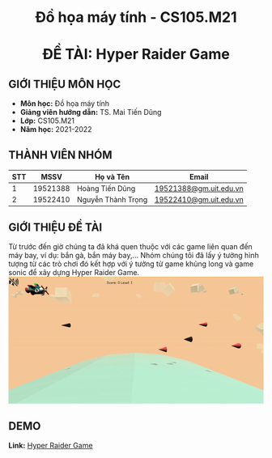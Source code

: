 
<h1 align=center>Đồ họa máy tính - CS105.M21</h1>
<h1 align=center>ĐỀ TÀI: Hyper Raider Game</h1>


## **GIỚI THIỆU MÔN HỌC**

* **Môn học:** Đồ họa máy tính
* **Giảng viên hướng dẫn:** TS. Mai Tiến Dũng
* **Lớp:** CS105.M21
* **Năm học:** 2021-2022


## **THÀNH VIÊN NHÓM**
| STT    | MSSV          | Họ và Tên           | Email                   |
| ------ |---------------| --------------------|-------------------------|
| 1      | 19521388      | Hoàng Tiến Dũng   |19521388@gm.uit.edu.vn   |
| 2      | 19522410   | Nguyễn Thành Trọng    |19522410@gm.uit.edu.vn   |

## **GIỚI THIỆU ĐỀ TÀI**
Từ trước đến giờ chúng ta đã khá quen thuộc với các game liên quan
đến máy bay, ví dụ: bắn gà, bắn máy bay,… Nhóm chúng tôi đã lấy ý tưởng
hình tượng từ các trò chơi đó kết hợp với ý tưởng từ game khủng long và game
sonic để xây dựng Hyper Raider Game.
![Image Demo](./img.gif)

## **DEMO**
**Link:** [Hyper Raider Game](https://htdung167.github.io/CS105.M21)

